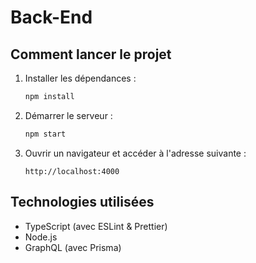 # Back-End

## Comment lancer le projet

1. Installer les dépendances :
    ```bash
    npm install
    ```

2. Démarrer le serveur :
    ```bash
    npm start
    ```

3. Ouvrir un navigateur et accéder à l'adresse suivante :
    ```
    http://localhost:4000
    ```

## Technologies utilisées
- TypeScript (avec ESLint & Prettier)
- Node.js
- GraphQL (avec Prisma)